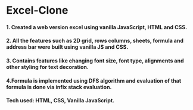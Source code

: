 # Excel-Clone
#### 1. Created a web version excel using vanilla JavaScript, HTML and CSS.
#### 2. All the features such as 2D grid, rows columns, sheets, formula and address bar were built using vanilla JS and CSS.
#### 3. Contains features like changing font size, font type, alignments and other styling for text decoration.
#### 4.Formula is implemented using DFS algorithm and evaluation of that formula is done via infix stack evaluation.
#### Tech used: HTML, CSS, Vanilla JavaScript.
